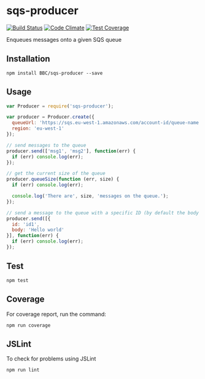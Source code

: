sqs-producer
====================

[![Build Status](https://travis-ci.org/BBC/sqs-producer.svg)](https://travis-ci.org/BBC/sqs-producer) [![Code Climate](https://codeclimate.com/github/BBC/sqs-producer/badges/gpa.svg)](https://codeclimate.com/github/BBC/sqs-producer) [![Test Coverage](https://codeclimate.com/github/BBC/sqs-producer/badges/coverage.svg)](https://codeclimate.com/github/BBC/sqs-producer)

Enqueues messages onto a given SQS queue

## Installation

```
npm install BBC/sqs-producer --save
```
## Usage

```js
var Producer = require('sqs-producer');

var producer = Producer.create({
  queueUrl: 'https://sqs.eu-west-1.amazonaws.com/account-id/queue-name',
  region: 'eu-west-1'
});

// send messages to the queue
producer.send(['msg1', 'msg2'], function(err) {
  if (err) console.log(err);
});

// get the current size of the queue
producer.queueSize(function (err, size) {
  if (err) console.log(err);

  console.log('There are', size, 'messages on the queue.');
});

// send a message to the queue with a specific ID (by default the body is used as the ID)
producer.send([{
  id: 'id1',
  body: 'Hello world'
}], function(err) {
  if (err) console.log(err);
});

```

## Test

```
npm test
```

## Coverage
For coverage report, run the command:

```
npm run coverage
```

## JSLint
To check for problems using JSLint

```
npm run lint
```
